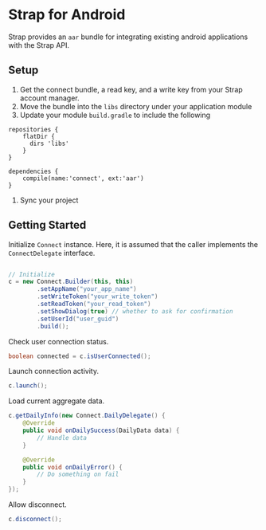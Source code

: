 # Strap for Android

Strap provides an `aar` bundle for integrating existing android applications with the Strap API.

## Setup

1. Get the connect bundle, a read key, and a write key from your Strap account manager.
1. Move the bundle into the `libs` directory under your application module
1. Update your module `build.gradle` to include the following
  ```
  repositories {
      flatDir {
        dirs 'libs'
      }
  }

  dependencies {
      compile(name:'connect', ext:'aar')
  }
  ```
1. Sync your project

## Getting Started

Initialize `Connect` instance.  Here, it is assumed that the caller implements the `ConnectDelegate` interface.

```java

// Initialize
c = new Connect.Builder(this, this)
        .setAppName("your_app_name")
        .setWriteToken("your_write_token")
        .setReadToken("your_read_token")
        .setShowDialog(true) // whether to ask for confirmation
        .setUserId("user_guid")
        .build();
```

Check user connection status.

```java
boolean connected = c.isUserConnected();
```

Launch connection activity.

```java
c.launch();
```

Load current aggregate data.

```java
c.getDailyInfo(new Connect.DailyDelegate() {
    @Override
    public void onDailySuccess(DailyData data) {
        // Handle data
    }

    @Override
    public void onDailyError() {
        // Do something on fail
    }
});
```

Allow disconnect.

```java
c.disconnect();
```
